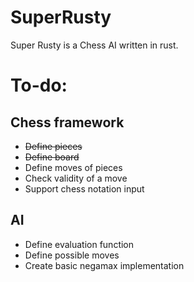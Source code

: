 # SuperRusty
Super Rusty is a Chess AI written in rust.

# To-do:

## Chess framework
- ~~Define pieces~~
- ~~Define board~~
- Define moves of pieces
- Check validity of a move
- Support chess notation input

## AI
- Define evaluation function
- Define possible moves
- Create basic negamax implementation